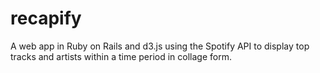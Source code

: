 # recapify

A web app in Ruby on Rails and d3.js using the Spotify API to display top tracks and artists within a time period in collage form.

